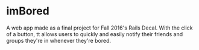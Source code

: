 # imBored
A web app made as a final project for Fall 2016's Rails Decal. With the click of a button, tt allows users to quickly and easily notify their friends and groups they're in whenever they're bored.
